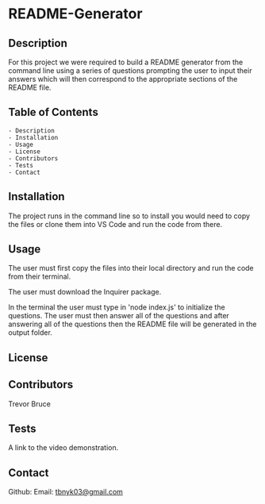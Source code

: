 # README-Generator

## Description

For this project we were required to build a README generator from the command line using a series of questions prompting the user to input their answers which will then correspond to the appropriate sections of the README file.

## Table of Contents

    - Description
    - Installation
    - Usage
    - License
    - Contributors
    - Tests
    - Contact

## Installation

The project runs in the command line so to install you would need to copy the files or clone them into VS Code and run the code from there. 

## Usage

The user must first copy the files into their local directory and run the code from their terminal. 

The user must download the Inquirer package.

In the terminal the user must type in 'node index.js' to initialize the questions. The user must then answer all of the questions and after answering all of the questions then the README file will be generated in the output folder.


## License


## Contributors

Trevor Bruce


## Tests

A link to the video demonstration.


## Contact

Github: 
Email: tbnyk03@gmail.com

